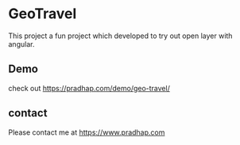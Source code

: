 # GeoTravel

This project a fun project which developed to try out open layer with angular. 

## Demo

check out https://pradhap.com/demo/geo-travel/

## contact
Please contact me at https://www.pradhap.com
